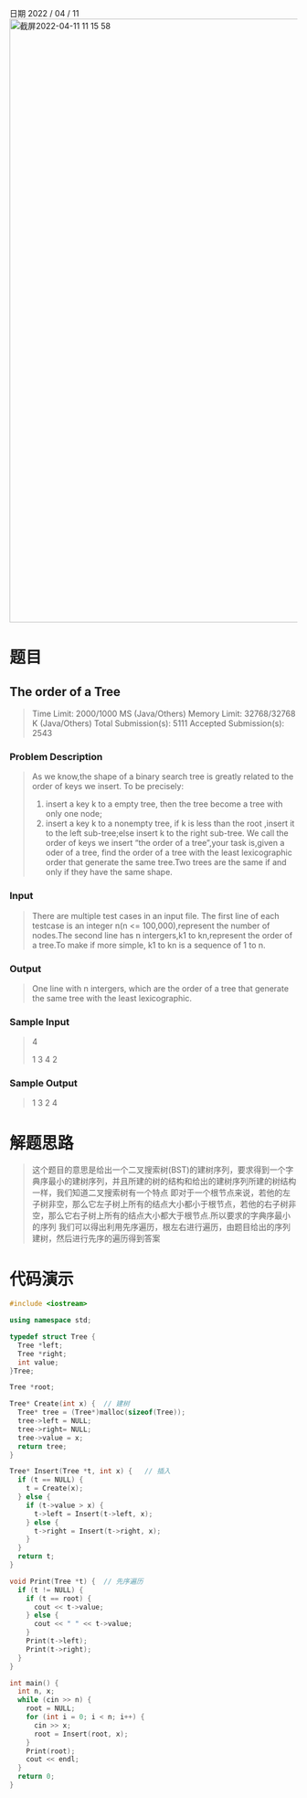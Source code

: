日期 2022 / 04 / 11
<img width="1056" alt="截屏2022-04-11 11 15 58" src="https://user-images.githubusercontent.com/73943232/162659362-6b829af2-68a4-457c-8382-8c192d9eabfa.png">

# 题目
## The order of a Tree
>
> Time Limit: 2000/1000 MS (Java/Others)    Memory Limit: 32768/32768 K (Java/Others)
> Total Submission(s): 5111    Accepted Submission(s): 2543
>
### Problem Description
>As we know,the shape of a binary search tree is greatly related to the order of keys we insert. To be precisely:
>1.  insert a key k to a empty tree, then the tree become a tree with
>only one node;
>2.  insert a key k to a nonempty tree, if k is less than the root ,insert
>it to the left sub-tree;else insert k to the right sub-tree.
>We call the order of keys we insert “the order of a tree”,your task is,given a oder of a tree, find the order of a tree with the least lexicographic order that generate the same tree.Two trees are the same if and only if they have the same shape.
>
### Input
>There are multiple test cases in an input file. The first line of each testcase is an integer n(n <= 100,000),represent the number of nodes.The second line has n intergers,k1 to kn,represent the order of a tree.To make if more simple, k1 to kn is a sequence of 1 to n.
>
### Output
>One line with n intergers, which are the order of a tree that generate the same tree with the least lexicographic.
>
### Sample Input
>4
>
>1 3 4 2
>
### Sample Output
>1 3 2 4

# 解题思路
> 这个题目的意思是给出一个二叉搜索树(BST)的建树序列，要求得到一个字典序最小的建树序列，并且所建的树的结构和给出的建树序列所建的树结构一样，我们知道二叉搜索树有一个特点
> 即对于一个根节点来说，若他的左子树非空，那么它左子树上所有的结点大小都小于根节点，若他的右子树非空，那么它右子树上所有的结点大小都大于根节点.所以要求的字典序最小的序列
> 我们可以得出利用先序遍历，根左右进行遍历，由题目给出的序列建树，然后进行先序的遍历得到答案

# 代码演示
```cpp
#include <iostream>

using namespace std;

typedef struct Tree {
  Tree *left;
  Tree *right;
  int value;
}Tree;

Tree *root;

Tree* Create(int x) {  // 建树
  Tree* tree = (Tree*)malloc(sizeof(Tree));
  tree->left = NULL;
  tree->right= NULL;
  tree->value = x;
  return tree;
}

Tree* Insert(Tree *t, int x) {   // 插入
  if (t == NULL) {
    t = Create(x);
  } else {
    if (t->value > x) {
      t->left = Insert(t->left, x);
    } else {
      t->right = Insert(t->right, x);
    }
  }
  return t;
}

void Print(Tree *t) {  // 先序遍历
  if (t != NULL) {
    if (t == root) {
      cout << t->value;
    } else {
      cout << " " << t->value;
    }
    Print(t->left);
    Print(t->right);
  }
}

int main() {
  int n, x;
  while (cin >> n) {
    root = NULL;
    for (int i = 0; i < n; i++) {
      cin >> x;
      root = Insert(root, x);
    }
    Print(root);
    cout << endl;
  }
  return 0;
}








